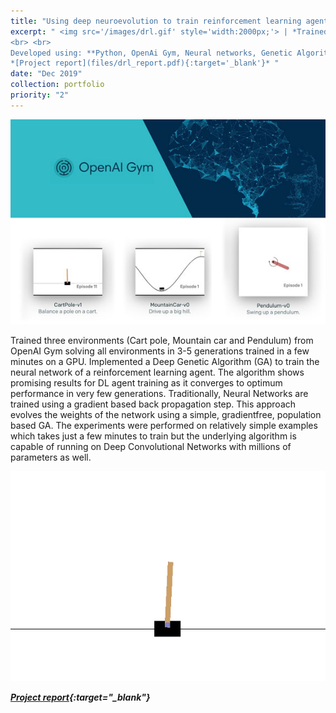 ```yaml
---
title: "Using deep neuroevolution to train reinforcement learning agents"
excerpt: " <img src='/images/drl.gif' style='width:2000px;'> | *Trained three environments (Cart pole, Mountain car and Pendulum) from OpenAI Gym solving all environments in 3-5 generations trained in a few minutes on a GPU using a variant of Genetic Algorithms.* 
<br> <br>
Developed using: **Python, OpenAi Gym, Neural networks, Genetic Algorithm** <br>
*[Project report](files/drl_report.pdf){:target='_blank'}* "
date: "Dec 2019"
collection: portfolio
priority: "2"
---
```

<img src='/images/drl.jpg'>

Trained three environments (Cart pole, Mountain car and Pendulum) from OpenAI Gym solving all environments in 3-5 generations trained in a few minutes on a GPU. Implemented a Deep Genetic Algorithm (GA) to train the neural network of a reinforcement learning agent. The algorithm shows promising results for DL agent training as it converges to optimum performance in very few generations. Traditionally, Neural Networks are trained using a gradient based back propagation step. This approach evolves the weights of the network using a simple, gradientfree, population based GA. The experiments were performed on relatively simple examples which takes just a few minutes to train but the underlying algorithm is capable of running on Deep Convolutional Networks with millions of parameters as well.

<img src='/images/drl.gif'>

***[Project report](../../files/drl_report.pdf){:target="_blank"}***